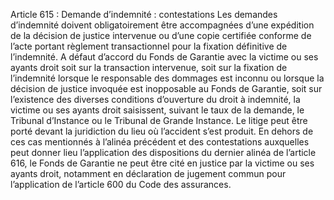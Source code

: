 Article 615 : Demande d’indemnité : contestations
Les demandes d’indemnité doivent obligatoirement être accompagnées d’une expédition de la décision de justice intervenue ou d’une copie certifiée conforme de l’acte portant règlement transactionnel pour la fixation définitive de l’indemnité.
A défaut d’accord du Fonds de Garantie avec la victime ou ses ayants droit soit sur la transaction intervenue, soit sur la fixation de l’indemnité lorsque le responsable des dommages est inconnu ou lorsque la décision de justice invoquée est inopposable au Fonds de Garantie, soit sur l’existence des diverses conditions d’ouverture du droit à indemnité, la victime ou ses ayants droit saisissent, suivant le taux de la demande, le Tribunal d’Instance ou le Tribunal de Grande Instance. Le litige peut être porté devant la juridiction du lieu où l’accident s’est produit.
En dehors de ces cas mentionnés à l’alinéa précédent et des contestations auxquelles peut donner lieu l’application des dispositions du dernier alinéa de l’article 616, le Fonds de Garantie ne peut être cité en justice par la victime ou ses ayants droit, notamment en déclaration de jugement commun pour l’application de l’article 600 du Code des assurances.
